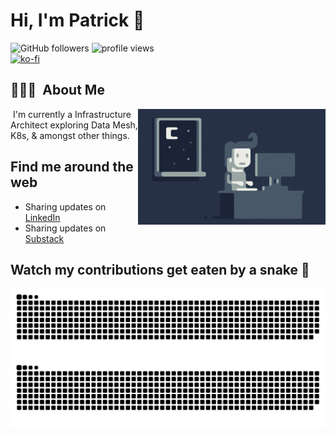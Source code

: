 # Hi, I'm Patrick 👻

![GitHub followers](https://img.shields.io/github/followers/kcirtapfromspace?label=Follow&style=social)
<img alt = "profile views" src="https://komarev.com/ghpvc/?username=kcirtapfromspace&color=brightgreen">  
 [![ko-fi](https://ko-fi.com/img/githubbutton_sm.svg)](https://ko-fi.com/B0B2ISJ5)
## 👨🏻‍💻 &nbsp;About Me

<img alt="Night Coding" src="https://raw.githubusercontent.com/AVS1508/AVS1508/master/assets/Night-Coding.gif" align="right"/>

&nbsp;I'm currently a Infrastructure Architect exploring Data Mesh, K8s, & amongst other things. 

## Find me around the web

- Sharing updates on <a href="https://www.linkedin.com/in/patrickdeutsch/">LinkedIn</a>
- Sharing updates on <a href="https://kcirtapfromspace.substack.com/">Substack</a>

## Watch my contributions get eaten by a snake 🐍

![GitHub Snake Light](https://raw.githubusercontent.com/kcirtapfromspace/kcirtapfromspace/output/github-snake.svg#gh-light-mode-only)
![GitHub Snake Dark](https://raw.githubusercontent.com/kcirtapfromspace/kcirtapfromspace/output/github-snake-dark.svg#gh-dark-mode-only)
